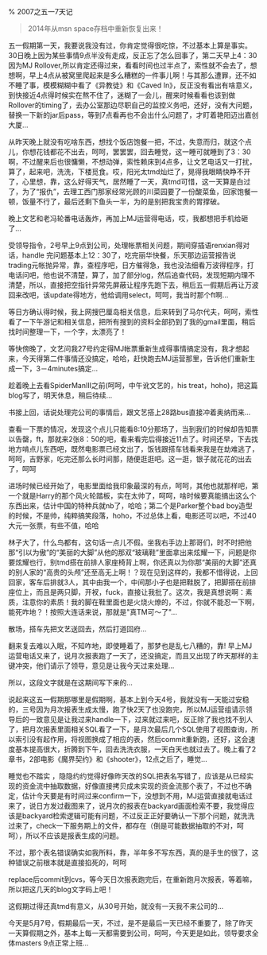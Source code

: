 % 2007之五一7天记

> 2014年从msn space存档中重新恢复出来！

五一假期第一天，我要说我没有过，你肯定觉得很吃惊，不过基本上算是事实。30日晚上因为某些事情9点半没有走成，反正忘了怎么回事了，第二天早上4：30因为MJ Rollover,所以肯定还得过来，看看时间也过半点了，索性就不会去了，想想啊，早上4点从被窝里爬起来是多么糟糕的一件事儿啊！与其那么遭罪，还不如不睡了事，模模糊糊中看了《异教徒》和《Caved In》，反正没有看出有啥意义，到快接近4点得时候实在熬不住了，迷糊了一会儿，醒来时候看看也该到做Rollover的timing了，去办公室那边尽职自己的监控义务吧，还好，没有大问题，替换一下新的jar后pass，等到7点看再也不会出什么问题了，才盯着艳阳迈出嘉创大厦...

从昨天晚上就没有吃啥东西，想找个饭店饱餐一把，不过，失意而归，就这个点儿，你想花钱都花不出去，呵呵，罢罢罢，回去睡觉，这一睡可就睡到了3：30啊，不过醒来后也很慵懒，不想动弹，索性赖床到4点多，让文艺电话又一打扰，算了，起来吧，洗洗，下楼觅食。哎，阳光太tmd灿烂了，晃得我眼睛快睁不开了，心里想，靠，这么好得天气，居然睡了一天，真tmd可惜，这一天算是白过了，为了“报仇”，去理工西门那家经常光顾的川菜园要了一份酸菜鱼，回家饱餐一顿，饭量不行了，最后还剩下鱼头一半，为的是别把我宝贵的胃撑破。

晚上文艺和老冯轮番电话轰炸，再加上MJ运营得电话，哎，我都想把手机给砸了...

受领导指令，2号早上9点到公司，处理帐票相关问题，期间穿插语renxian得对话，handle 完问题基本上12：30了，吃完丽华快餐，乐天那边运营报告说trading元帐抛异常，靠，查程序吧，日方催得急，我也没法细看万波得程序，打电话问吧，他也说不清楚，算了，加了部分log，然后追查代码，发现短期内理不清楚，所以，直接把空指针异常先屏蔽让程序先跑下去，稍后五一假期后再让万波回来改吧，该update得地方，他给调用select，呵呵，我当时那个ft啊...

等日方确认得时候，我上网搜巴厘岛相关信息，后来转到了马尔代夫，呵呵，索性看了一下午游记和相关信息，把所有搜到的资料全部扔到了我的gmail里面，稍后找时间整理一下，一个字，太漂亮了！

等快傍晚了，文艺问我27号约定得MJ帐票重新生成得事情搞定没有，我才想起来，今天得第二件事情还没搞定，哈哈，赶快跑去MJ运营那里，告诉他们重新生成一下，3－4minutes搞定...

趁着晚上去看SpiderManIII之前(呵呵，中午讹文艺的，his treat，hoho)，把这篇blog写了，明天休息，稍后待续...
 
书接上回，话说处理完公司的事情后，跟文艺搭上28路bus直接冲着奥纳而来...

查看一下票的情况，发现这个点儿只能看8:10分那场了，当到我们的时候却告知票以告罄，ft，那就来2张8：50的吧，看来看完后得接近11点了。时间还早，下去找地方啃点儿东西吧，既然电影票已经文出了，饭钱跟搭车钱看来我是在劫难逃了，呵呵，吉野家，吃完还那么长时间那，随便逛逛吧。这一逛，银子就花花的出去了，呵呵

进场时候已经开始了，电影里面给我印象最深的有点，呵呵，其他也就那样吧，第一个就是Harry的那个风火轮踏板，实在太帅了，呵呵，啥时候要真能搞出这么个东西出来，估计中国的特种兵就nb了，哈哈；第二个是Parker整个bad boy造型的时候，不是帅，纯粹搞笑段落，hoho，不过总体上看，电影还可以吧，不过40大元一张票，有些不值，哈哈

林子大了，什么鸟都有，这句话一点儿不假。坐我右手边上那哥们，时不时把他那“引以为傲”的“美丽的大脚”从他的那双“玻璃鞋”里面拿出来炫耀一下，问题是你要炫耀也行，别tmd搭在前排人家座椅背上啊，你还真以为你那“美丽的大脚”还真的别人家的“高贵的头颅”还至高无上啊！？现在见到这样的，我都不惜得说，上回回家，客车后排就3人，其中由我一个，中间那小子也是把鞋脱了，把脚搭在前排座位上，而且是两只脚，开衩，fuck，直接让我批了。这次，我是真想说啊：素质，注意你的素质！我的脚在鞋里面也是火烧火燎的，不过，你就不能忍一下啊，能死咋地？！按照大连话来说，那就是"真TM可～了"...

散场，搭车先把文艺送回去，然后打道回府...

翻来复去难以入眠，不知咋地，即使睡着了，那梦也是乱七八糟的，靠!
早上MJ运营电话又来了，说月次报表跑了一天了，还没搞定，而且又出现了昨天那样的主键冲突，他们请示了领导，意见是让我今天过来处理...

所以，这段文字就是在这期间写下来的...

 说起来这五一假期那哪里是假期啊，基本上到今天4号，我就没有一天能过安稳的，三号因为月次报表生成太慢，跑了快2天了也没跑完，所以MJ运营组请示领导后的一致意见是让我过来handle一下，过来就过来吧，反正除了我也找不到人了，把月次报表里面相关SQL看了一下，是月次最后几个SQL使用了视图查询，所以索引没有起作用，将视图换成了相应的表，然后commit重新跑，还好，这会速度基本提高很大，折腾到下午，回去洗洗衣服，一天白天也就过去了。晚上看了2章书，2部电影《魔界契约》和《shooter》，12点之后了，睡觉...

睡觉也不踏实 ，隐隐约约觉得好像昨天改的SQL把表名写错了，应该是从已经实现的资金流中抽取数据，好像直接拷贝成未实现的资金流那个表了，不过也不确定，估计今天要是有时间过来confirm一下，没想到不用，MJ运营直接就电话过来了，说日方发过截图来了，说月次的报表在backyard画面检索不要，我觉得应该是backyard检索逻辑可能有问题，不过反正正好要确认一下那个问题，就洗洗过来了，check一下服务期上的文件，都存在（倒是可能数据抽取的不对，呵呵），所以不应该是报表生成的问题。

不过，那个表名错误确实如我所料，靠，半年多不写东西，真的是手生的很了，这种错误之前根本就是直接掐死的，呵呵

replace后commit到cvs，等今天日次报表跑完后，在重新跑月次报表，等着嘛，所以把这几天的blog文字码上吧！

这假期过得还真tmd有意义，从30号开始，就没有一天我不来公司的...
 
今天是5月7号，假期最后一天，不过，是不是最后一天已经不重要了，除了昨天一天算假期之外，基本上每一天都需要到公司，呵呵，今天更是如此，领导要求全体masters 9点正常上班...

